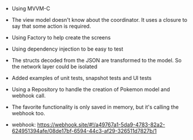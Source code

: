 - Using MVVM-C
- The view model doesn't know about the coordinator. It uses a closure to say that some action is required.
- Using Factory to help create the screens 
- Using dependency injection to be easy to test
- The structs decoded from the JSON are transformed to the model. So the network layer could be isolated
- Added examples of unit tests, snapshot tests and UI tests 
- Using a Repository to handle the creation of Pokemon model and webhook call.
- The favorite functionality is only saved in memory, but it's calling the webhook too.

- webhook: https://webhook.site/#!/a49767a1-5da9-4783-82a2-624951394afe/08de17bf-6594-44c3-af29-326511d7827b/1
